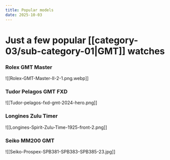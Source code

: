 ```yaml
---
title: Popular models
date: 2025-10-03
---
```

# Just a few popular [[category-03/sub-category-01|GMT]] watches

### Rolex GMT Master
![[Rolex-GMT-Master-II-2-1.png.webp]]


### Tudor Pelagos GMT FXD
![[Tudor-pelagos-fxd-gmt-2024-hero.png]]


### Longines Zulu Timer
![[Longines-Spirit-Zulu-Time-1925-front-2.png]]


### Seiko MM200 GMT
![[Seiko-Prospex-SPB381-SPB383-SPB385-23.jpg]]

